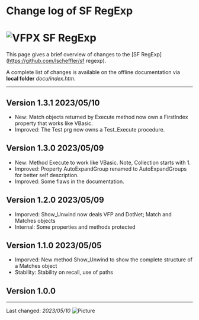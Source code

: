 # Change log of SF RegExp

# ![](vfpx_maxi.gif "VFPX") SF RegExp
This page gives a brief overview of changes to the [SF RegExp](https://github.com/lscheffler/sf regexp).

A complete list of changes is available on the offline documentation via **local folder** _docu/index.htm_.

---
## Version 1.3.1 **2023/05/10**
- New: Match objects returned by Execute method now own a FirstIndex property that works like VBasic.
- Improved: The Test prg now owns a Test_Execute procedure.

## Version 1.3.0 **2023/05/09**
- New: Method Execute to work like VBasic. Note, Collection starts with 1.
- Improved: Property AutoExpandGroup renamed to AutoExpandGroups for better self description.
- Improved: Some flaws in the documentation.

## Version 1.2.0 **2023/05/09**
- Imporved: Show_Unwind now deals VFP and DotNet; Match and Matches objects
- Internal: Some properties and methods protected

## Version 1.1.0 **2023/05/05**
- Imporved: New method Show_Unwind to show the complete structure of a Matches object
- Stability: Stability on recall, use of paths

## Version 1.0.0

----
Last changed: _2023/05/10_ ![Picture](./vfpxpoweredby_alternative.gif)